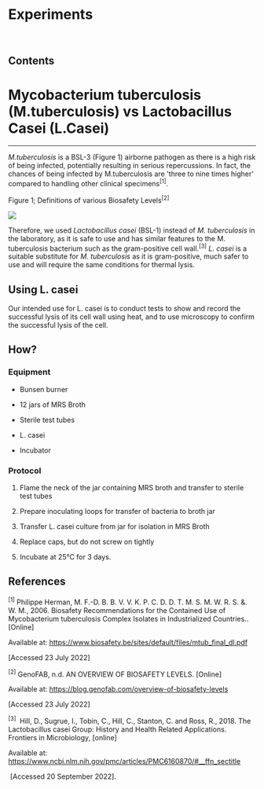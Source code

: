 # Experiments
<br>

## Contents

# Mycobacterium tuberculosis (M.tuberculosis) vs Lactobacillus Casei (L.Casei)
---

_M.tuberculosis_ is a BSL-3 (Figure 1) airborne pathogen as there is a high risk of being infected, potentially resulting in serious repercussions. In fact, the chances of being infected by M.tuberculosis are 'three to nine times higher' compared to handling other clinical specimens<sup>[1]</sup>.

Figure 1; Definitions of various Biosafety Levels<sup>[2]</sup>

![](https://static.igem.wiki/teams/4508/wiki/labwork/lab-work-pyramid.png)

Therefore, we used _Lactobacillus casei_ (BSL-1) instead of _M. tuberculosis_ in the laboratory, as it is safe to use and has similar features to the M. tuberculosis bacterium such as the gram-positive cell wall.<sup>[3]</sup>  _L. casei_ is a suitable substitute for _M. tuberculosis_ as it is gram-positive, much safer to use and will require the same conditions for thermal lysis.

## Using L. casei

Our intended use for L. casei is to conduct tests to show and record the successful lysis of its cell wall using heat, and to use microscopy to confirm the successful lysis of the cell.

## How?

### Equipment

-   Bunsen burner

-   12 jars of MRS Broth

-   Sterile test tubes

-   L. casei 

-   Incubator

### Protocol

1.  Flame the neck of the jar containing MRS broth and transfer to sterile test tubes

2.  Prepare inoculating loops for transfer of bacteria to broth jar

3.  Transfer L. casei culture from jar  for isolation in MRS Broth

4.  Replace caps, but do not screw on tightly

5.  Incubate at 25°C for 3 days.

## References

<sup>[1]</sup> Philippe Herman, M. F.-D. B. B. V. V. K. P. C. D. D. T. M. S. M. W. R. S. &. W. M., 2006. Biosafety Recommendations for the Contained Use of Mycobacterium tuberculosis Complex Isolates in Industrialized Countries.. [Online]

Available at: <https://www.biosafety.be/sites/default/files/mtub_final_dl.pdf>

[Accessed 23 July 2022]

<sup>[2]</sup> GenoFAB, n.d. AN OVERVIEW OF BIOSAFETY LEVELS. [Online]

Available at: <https://blog.genofab.com/overview-of-biosafety-levels>

[Accessed 23 July 2022]

<sup>[3]</sup>  Hill, D., Sugrue, I., Tobin, C., Hill, C., Stanton, C. and Ross, R., 2018. The Lactobacillus casei Group: History and Health Related Applications. Frontiers in Microbiology, [online]

Available at: <https://www.ncbi.nlm.nih.gov/pmc/articles/PMC6160870/#__ffn_sectitle>

 [Accessed 20 September 2022].